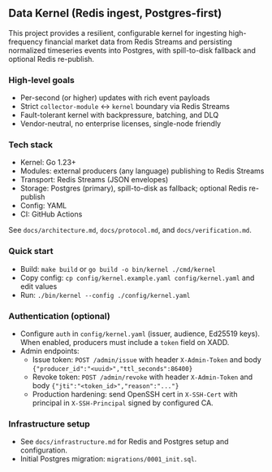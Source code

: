 ## Data Kernel (Redis ingest, Postgres-first)

This project provides a resilient, configurable kernel for ingesting high-frequency financial market data from Redis Streams and persisting normalized timeseries events into Postgres, with spill-to-disk fallback and optional Redis re-publish.

### High-level goals
- Per-second (or higher) updates with rich event payloads
- Strict `collector-module` ↔ `kernel` boundary via Redis Streams
- Fault-tolerant kernel with backpressure, batching, and DLQ
- Vendor-neutral, no enterprise licenses, single-node friendly

### Tech stack
- Kernel: Go 1.23+
- Modules: external producers (any language) publishing to Redis Streams
- Transport: Redis Streams (JSON envelopes)
- Storage: Postgres (primary), spill-to-disk as fallback; optional Redis re-publish
- Config: YAML
- CI: GitHub Actions

See `docs/architecture.md`, `docs/protocol.md`, and `docs/verification.md`.

### Quick start
- Build: `make build` or `go build -o bin/kernel ./cmd/kernel`
- Copy config: `cp config/kernel.example.yaml config/kernel.yaml` and edit values
- Run: `./bin/kernel --config ./config/kernel.yaml`

### Authentication (optional)
- Configure `auth` in `config/kernel.yaml` (issuer, audience, Ed25519 keys). When enabled, producers must include a `token` field on XADD.
- Admin endpoints:
  - Issue token: `POST /admin/issue` with header `X-Admin-Token` and body `{"producer_id":"<uuid>","ttl_seconds":86400}`
  - Revoke token: `POST /admin/revoke` with header `X-Admin-Token` and body `{"jti":"<token_id>","reason":"..."}`
  - Production hardening: send OpenSSH cert in `X-SSH-Cert` with principal in `X-SSH-Principal` signed by configured CA.

### Infrastructure setup
- See `docs/infrastructure.md` for Redis and Postgres setup and configuration.
- Initial Postgres migration: `migrations/0001_init.sql`.

